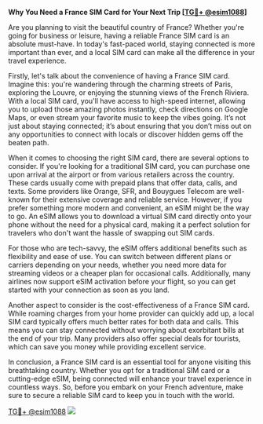 **Why You Need a France SIM Card for Your Next Trip [[TG💪+ @esim1088](https://t.me/s/esim1088)]**

Are you planning to visit the beautiful country of France? Whether you're going for business or leisure, having a reliable France SIM card is an absolute must-have. In today's fast-paced world, staying connected is more important than ever, and a local SIM card can make all the difference in your travel experience.

Firstly, let's talk about the convenience of having a France SIM card. Imagine this: you're wandering through the charming streets of Paris, exploring the Louvre, or enjoying the stunning views of the French Riviera. With a local SIM card, you'll have access to high-speed internet, allowing you to upload those amazing photos instantly, check directions on Google Maps, or even stream your favorite music to keep the vibes going. It’s not just about staying connected; it’s about ensuring that you don’t miss out on any opportunities to connect with locals or discover hidden gems off the beaten path.

When it comes to choosing the right SIM card, there are several options to consider. If you're looking for a traditional SIM card, you can purchase one upon arrival at the airport or from various retailers across the country. These cards usually come with prepaid plans that offer data, calls, and texts. Some providers like Orange, SFR, and Bouygues Telecom are well-known for their extensive coverage and reliable service. However, if you prefer something more modern and convenient, an eSIM might be the way to go. An eSIM allows you to download a virtual SIM card directly onto your phone without the need for a physical card, making it a perfect solution for travelers who don't want the hassle of swapping out SIM cards.

For those who are tech-savvy, the eSIM offers additional benefits such as flexibility and ease of use. You can switch between different plans or carriers depending on your needs, whether you need more data for streaming videos or a cheaper plan for occasional calls. Additionally, many airlines now support eSIM activation before your flight, so you can get started with your connection as soon as you land.

Another aspect to consider is the cost-effectiveness of a France SIM card. While roaming charges from your home provider can quickly add up, a local SIM card typically offers much better rates for both data and calls. This means you can stay connected without worrying about exorbitant bills at the end of your trip. Many providers also offer special deals for tourists, which can save you money while providing excellent service.

In conclusion, a France SIM card is an essential tool for anyone visiting this breathtaking country. Whether you opt for a traditional SIM card or a cutting-edge eSIM, being connected will enhance your travel experience in countless ways. So, before you embark on your French adventure, make sure to secure a reliable SIM card to keep you in touch with the world.

[TG💪+ @esim1088](https://t.me/s/esim1088) ![](https://i.postimg.cc/Y0z9fWf4/image.png)